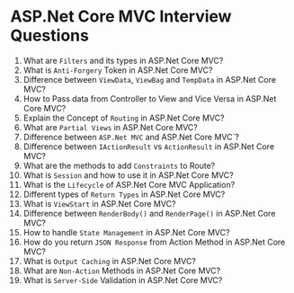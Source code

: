 # ASP.Net Core MVC Interview Questions

1. What are `Filters` and its types in ASP.Net Core MVC?
2. What is `Anti-Forgery` Token in ASP.Net Core MVC?
3. Difference between `ViewData`, `ViewBag` and `TempData` in ASP.Net Core MVC?
4. How to Pass data from Controller to View and Vice Versa in ASP.Net Core MVC?
5. Explain the Concept of `Routing` in ASP.Net Core MVC?
6. What are `Partial Views` in ASP.Net Core MVC?
7. Difference between `ASP.Net MVC` and ASP.Net Core MVC`?
8. Difference between `IActionResult` vs `ActionResult` in ASP.Net Core MVC?
9. What are the methods to add `Constraints` to Route?
10. What is `Session` and how to use it in ASP.Net Core MVC?
11. What is the `Lifecycle` of ASP.Net Core MVC Application?
12. Different types of `Return Types` in ASP.Net Core MVC?
13. What is `ViewStart` in ASP.Net Core MVC?
14. Difference between `RenderBody()` and `RenderPage()` in ASP.Net Core MVC?
15. How to handle `State Management` in ASP.Net Core MVC?
16. How do you return `JSON Response` from Action Method in ASP.Net Core MVC?
17. What is `Output Caching` in ASP.Net Core MVC?
18. What are `Non-Action` Methods in ASP.Net Core MVC?
19. What is `Server-Side` Validation in ASP.Net Core MVC?
